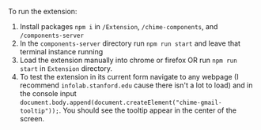 To run the extension:

1. Install packages `npm i` in `/Extension`, `/chime-components`, and `/components-server`
1. In the `components-server` directory run `npm run start` and leave that terminal instance running
1. Load the extension manually into chrome or firefox OR run `npm run start` in `Extension` directory.
1. To test the extension in its current form navigate to any webpage (I recommend `infolab.stanford.edu` cause there isn't a lot to load) and in the console input `document.body.append(document.createElement("chime-gmail-tooltip"));`. You should see the tooltip appear in the center of the screen.